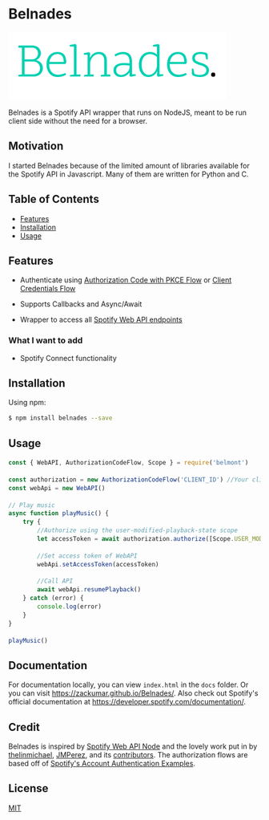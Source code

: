 # Belnades

[![Belnades Logo](https://raw.githubusercontent.com/zackumar/Belnades/master/images/logo.png)](https://github.com/zackumar/Belnades)

Belnades is a Spotify API wrapper that runs on NodeJS, meant to be run client side without the need for a browser.

## Motivation

I started Belnades because of the limited amount of libraries available for the Spotify API in Javascript. Many of them are written for Python and C.

## Table of Contents

-   [Features](#features)
-   [Installation](#installation)
-   [Usage](#usage)

## Features

-   Authenticate using [Authorization Code with PKCE Flow](https://developer.spotify.com/documentation/general/guides/authorization-guide/#authorization-code-flow-with-proof-key-for-code-exchange-pkce) or [Client Credentials Flow](https://developer.spotify.com/documentation/general/guides/authorization-guide/#client-credentials-flow)
-   Supports Callbacks and Async/Await

-   Wrapper to access all [Spotify Web API endpoints](https://developer.spotify.com/documentation/web-api/reference-beta/)

### What I want to add

-   Spotify Connect functionality

## Installation

Using npm:

```bash
$ npm install belnades --save
```

## Usage

```js
const { WebAPI, AuthorizationCodeFlow, Scope } = require('belmont')

const authorization = new AuthorizationCodeFlow('CLIENT_ID') //Your client id
const webApi = new WebAPI()

// Play music
async function playMusic() {
    try {
        //Authorize using the user-modified-playback-state scope
        let accessToken = await authorization.authorize([Scope.USER_MODIFIED_PLAYBACK_STATE])

        //Set access token of WebAPI
        webApi.setAccessToken(accessToken)

        //Call API
        await webApi.resumePlayback()
    } catch (error) {
        console.log(error)
    }
}

playMusic()
```

## Documentation

For documentation locally, you can view `index.html` in the `docs` folder. Or you can visit https://zackumar.github.io/Belnades/. Also check out Spotify's official documentation at https://developer.spotify.com/documentation/.

## Credit

Belnades is inspired by [Spotify Web API Node](https://github.com/thelinmichael/spotify-web-api-node) and the lovely work put in by [thelinmichael](https://github.com/thelinmichael), [JMPerez](https://github.com/JMPerez), and its [contributors](https://github.com/thelinmichael/spotify-web-api-node/network/members). The authorization flows are based off of [Spotify's Account Authentication Examples](https://github.com/spotify/web-api-auth-examples).

## License

[MIT](https://github.com/zackumar/Belnades/blob/master/LICENSE)
